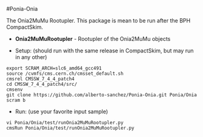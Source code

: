 #Ponia-Onia

The Onia2MuMu Rootupler. This package is mean to be run after the BPH CompactSkim. 

* **Onia2MuMuRootupler** - Rootupler of the Onia2MuMu objects

* Setup: (should run with the same release in CompactSkim, but may run in any other)

```
export SCRAM_ARCH=slc6_amd64_gcc491
source /cvmfs/cms.cern.ch/cmsset_default.sh
cmsrel CMSSW_7_4_4_patch4
cd CMSSW_7_4_4_patch4/src/
cmsenv
git clone https://github.com/alberto-sanchez/Ponia-Onia.git Ponia/Onia
scram b
```

* Run: (use your favorite input sample)

```
vi Ponia/Onia/test/runOnia2MuMuRootupler.py
cmsRun Ponia/Onia/test/runOnia2MuMuRootupler.py
```

